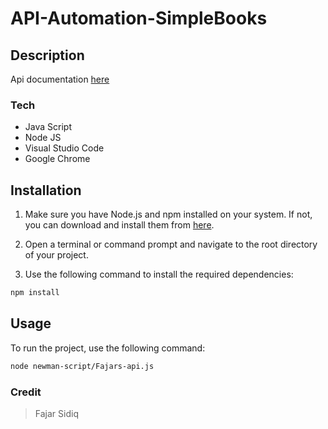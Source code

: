# API-Automation-SimpleBooks

## Description

Api documentation 
[here](https://bronzed-hip-506.notion.site/Books-API-Documentation-136749f8f5eb4db68904205894009613)

### Tech

- Java Script
- Node JS
- Visual Studio Code
- Google Chrome 

## Installation

1. Make sure you have Node.js and npm installed on your system. If not, you can download and install them from [here](https://nodejs.org/).

2. Open a terminal or command prompt and navigate to the root directory of your project.

3. Use the following command to install the required dependencies:

```bash
npm install
```

## Usage
To run the project, use the following command:

```bash
node newman-script/Fajars-api.js
```
### Credit

>  Fajar Sidiq
